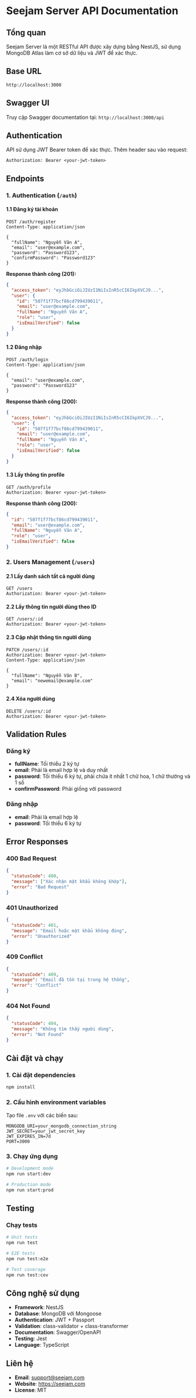 # Seejam Server API Documentation

## Tổng quan
Seejam Server là một RESTful API được xây dựng bằng NestJS, sử dụng MongoDB Atlas làm cơ sở dữ liệu và JWT để xác thực.

## Base URL
```
http://localhost:3000
```

## Swagger UI
Truy cập Swagger documentation tại: `http://localhost:3000/api`

## Authentication
API sử dụng JWT Bearer token để xác thực. Thêm header sau vào request:
```
Authorization: Bearer <your-jwt-token>
```

## Endpoints

### 1. Authentication (`/auth`)

#### 1.1 Đăng ký tài khoản
```http
POST /auth/register
Content-Type: application/json

{
  "fullName": "Nguyễn Văn A",
  "email": "user@example.com",
  "password": "Password123",
  "confirmPassword": "Password123"
}
```

**Response thành công (201):**
```json
{
  "access_token": "eyJhbGciOiJIUzI1NiIsInR5cCI6IkpXVCJ9...",
  "user": {
    "id": "507f1f77bcf86cd799439011",
    "email": "user@example.com",
    "fullName": "Nguyễn Văn A",
    "role": "user",
    "isEmailVerified": false
  }
}
```

#### 1.2 Đăng nhập
```http
POST /auth/login
Content-Type: application/json

{
  "email": "user@example.com",
  "password": "Password123"
}
```

**Response thành công (200):**
```json
{
  "access_token": "eyJhbGciOiJIUzI1NiIsInR5cCI6IkpXVCJ9...",
  "user": {
    "id": "507f1f77bcf86cd799439011",
    "email": "user@example.com",
    "fullName": "Nguyễn Văn A",
    "role": "user",
    "isEmailVerified": false
  }
}
```

#### 1.3 Lấy thông tin profile
```http
GET /auth/profile
Authorization: Bearer <your-jwt-token>
```

**Response thành công (200):**
```json
{
  "id": "507f1f77bcf86cd799439011",
  "email": "user@example.com",
  "fullName": "Nguyễn Văn A",
  "role": "user",
  "isEmailVerified": false
}
```

### 2. Users Management (`/users`)

#### 2.1 Lấy danh sách tất cả người dùng
```http
GET /users
Authorization: Bearer <your-jwt-token>
```

#### 2.2 Lấy thông tin người dùng theo ID
```http
GET /users/:id
Authorization: Bearer <your-jwt-token>
```

#### 2.3 Cập nhật thông tin người dùng
```http
PATCH /users/:id
Authorization: Bearer <your-jwt-token>
Content-Type: application/json

{
  "fullName": "Nguyễn Văn B",
  "email": "newemail@example.com"
}
```

#### 2.4 Xóa người dùng
```http
DELETE /users/:id
Authorization: Bearer <your-jwt-token>
```

## Validation Rules

### Đăng ký
- **fullName**: Tối thiểu 2 ký tự
- **email**: Phải là email hợp lệ và duy nhất
- **password**: Tối thiểu 6 ký tự, phải chứa ít nhất 1 chữ hoa, 1 chữ thường và 1 số
- **confirmPassword**: Phải giống với password

### Đăng nhập
- **email**: Phải là email hợp lệ
- **password**: Tối thiểu 6 ký tự

## Error Responses

### 400 Bad Request
```json
{
  "statusCode": 400,
  "message": ["Xác nhận mật khẩu không khớp"],
  "error": "Bad Request"
}
```

### 401 Unauthorized
```json
{
  "statusCode": 401,
  "message": "Email hoặc mật khẩu không đúng",
  "error": "Unauthorized"
}
```

### 409 Conflict
```json
{
  "statusCode": 409,
  "message": "Email đã tồn tại trong hệ thống",
  "error": "Conflict"
}
```

### 404 Not Found
```json
{
  "statusCode": 404,
  "message": "Không tìm thấy người dùng",
  "error": "Not Found"
}
```

## Cài đặt và chạy

### 1. Cài đặt dependencies
```bash
npm install
```

### 2. Cấu hình environment variables
Tạo file `.env` với các biến sau:
```env
MONGODB_URI=your_mongodb_connection_string
JWT_SECRET=your_jwt_secret_key
JWT_EXPIRES_IN=7d
PORT=3000
```

### 3. Chạy ứng dụng
```bash
# Development mode
npm run start:dev

# Production mode
npm run start:prod
```

## Testing

### Chạy tests
```bash
# Unit tests
npm run test

# E2E tests
npm run test:e2e

# Test coverage
npm run test:cov
```

## Công nghệ sử dụng

- **Framework**: NestJS
- **Database**: MongoDB với Mongoose
- **Authentication**: JWT + Passport
- **Validation**: class-validator + class-transformer
- **Documentation**: Swagger/OpenAPI
- **Testing**: Jest
- **Language**: TypeScript

## Liên hệ

- **Email**: support@seejam.com
- **Website**: https://seejam.com
- **License**: MIT
